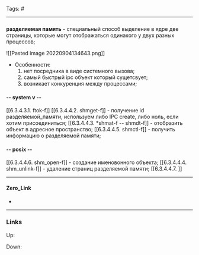 Tags: #
***
###
**разделяемая память** - специальный способ выделение в ядре две страницы, которые могут отображаться одинакого у двух разных процессов;

![[Pasted image 20220904134643.png]]

- Особенности: 
	1) нет посредника в виде системного вызова;
	2) самый быстрый ipc объект который сущетсвует;
	3) возникает конкуренция между процессами;

#### -- system v --
[[6.3.4.3.1. ftok-f]] 
[[6.3.4.4.2. shmget-f]] - получение id разделяемой_памяти, используем либо IPC create, либо ноль, если хотим присоединиться;
[[6.3.4.4.3. *shmat-f -- shmdt-f]] - отобразить объект в адресное пространство;
[[6.3.4.4.5. shmctl-f]] - получить информацию о разделяемой памяти;
#### -- posix --
[[6.3.4.4.6. shm_open-f]] - создание именовонного объекта;
[[6.3.4.4.4. shm_unlink-f]] - удаление страниц разделяемой памяти;
[[6.3.4.4.7. ]]


***
#### Zero_Link
- 
***
### Links
Up:

Down:


